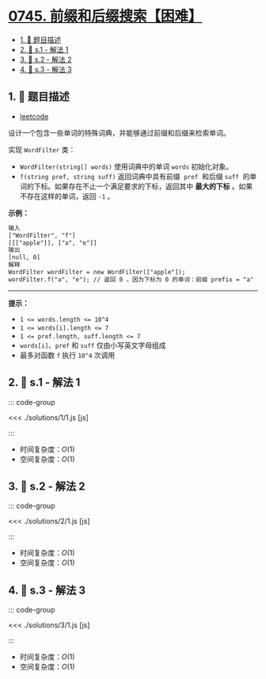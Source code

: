 # [0745. 前缀和后缀搜索【困难】](https://github.com/tnotesjs/TNotes.leetcode/tree/main/notes/0745.%20%E5%89%8D%E7%BC%80%E5%92%8C%E5%90%8E%E7%BC%80%E6%90%9C%E7%B4%A2%E3%80%90%E5%9B%B0%E9%9A%BE%E3%80%91)

<!-- region:toc -->

- [1. 📝 题目描述](#1--题目描述)
- [2. 🎯 s.1 - 解法 1](#2--s1---解法-1)
- [3. 🎯 s.2 - 解法 2](#3--s2---解法-2)
- [4. 🎯 s.3 - 解法 3](#4--s3---解法-3)

<!-- endregion:toc -->

## 1. 📝 题目描述

- [leetcode](https://leetcode.cn/problems/prefix-and-suffix-search/)

设计一个包含一些单词的特殊词典，并能够通过前缀和后缀来检索单词。

实现 `WordFilter` 类：

- `WordFilter(string[] words)` 使用词典中的单词 `words` 初始化对象。
- `f(string pref, string suff)` 返回词典中具有前缀  `pref`  和后缀 `suff`  的单词的下标。如果存在不止一个满足要求的下标，返回其中 **最大的下标** 。如果不存在这样的单词，返回 `-1` 。

**示例：**

```txt
输入
["WordFilter", "f"]
[[["apple"]], ["a", "e"]]
输出
[null, 0]
解释
WordFilter wordFilter = new WordFilter(["apple"]);
wordFilter.f("a", "e"); // 返回 0 ，因为下标为 0 的单词：前缀 prefix = "a" 且 后缀 suffix = "e" 。 
```

---

**提示：**

- `1 <= words.length <= 10^4`
- `1 <= words[i].length <= 7`
- `1 <= pref.length, suff.length <= 7`
- `words[i]`、`pref` 和 `suff` 仅由小写英文字母组成
- 最多对函数 `f` 执行 `10^4` 次调用

## 2. 🎯 s.1 - 解法 1

::: code-group

<<< ./solutions/1/1.js [js]

:::

- 时间复杂度：$O(1)$
- 空间复杂度：$O(1)$

## 3. 🎯 s.2 - 解法 2

::: code-group

<<< ./solutions/2/1.js [js]

:::

- 时间复杂度：$O(1)$
- 空间复杂度：$O(1)$

## 4. 🎯 s.3 - 解法 3

::: code-group

<<< ./solutions/3/1.js [js]

:::

- 时间复杂度：$O(1)$
- 空间复杂度：$O(1)$
